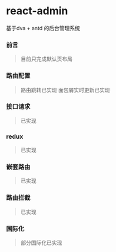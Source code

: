 # react-admin
基于dva + antd 的后台管理系统

### 前言
> 目前只完成默认页布局

### 路由配置
> 路由跳转已实现
>面包屑实时更新已实现

### 接口请求
> 已实现

### redux
> 已实现

### 嵌套路由
> 已实现

### 路由拦截
>已实现

### 国际化
>部分国际化已实现

